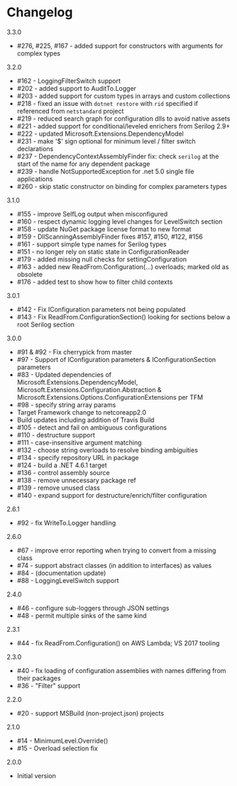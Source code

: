 # Changelog

3.3.0

* #276, #225, #167 - added support for constructors with arguments for complex types

3.2.0

* #162 - LoggingFilterSwitch support
* #202 - added support to AuditTo.Logger
* #203 - added support for custom types in arrays and custom collections
* #218 - fixed an issue with `dotnet restore` with `rid` specified if referenced from `netstandard` project
* #219 - reduced search graph for configuration dlls to avoid native assets
* #221 - added support for conditional/leveled enrichers from Serilog 2.9+
* #222 - updated Microsoft.Extensions.DependencyModel
* #231 - make '$' sign optional for minimum level / filter switch declarations
* #237 - DependencyContextAssemblyFinder fix: check `serilog` at the start of the name for any dependent package
* #239 - handle NotSupportedException for .net 5.0 single file applications
* #260 - skip static constructor on binding for complex parameters types

3.1.0

* #155 - improve SelfLog output when misconfigured
* #160 - respect dynamic logging level changes for LevelSwitch section
* #158 - update NuGet package license format to new format
* #159 - DllScanningAssemblyFinder fixes #157, #150, #122, #156
* #161 - support simple type names for Serilog types
* #151 - no longer rely on static state in ConfigurationReader
* #179 - added missing null checks for settingConfiguration
* #163 - added new ReadFrom.Configuration(...) overloads; marked old as obsolete
* #176 - added test to show how to filter child contexts

3.0.1

* #142 - Fix IConfiguration parameters not being populated
* #143 - Fix ReadFrom.ConfigurationSection() looking for sections below a root Serilog section

3.0.0

* #91 & #92 - Fix cherrypick from master
* #97 - Support of IConfiguration parameters & IConfigurationSection parameters
* #83 - Updated dependencies of Microsoft.Extensions.DependencyModel,
   Microsoft.Extensions.Configuration.Abstraction & Microsoft.Extensions.Options.ConfigurationExtensions per TFM
* #98 - specify string array params
* Target Framework change to netcoreapp2.0
* Build updates including addition of Travis Build
* #105 - detect and fail on ambiguous configurations
* #110 - destructure support
* #111 - case-insensitive argument matching
* #132 - choose string overloads to resolve binding ambiguities
* #134 - specify repository URL in package
* #124 - build a .NET 4.6.1 target
* #136 - control assembly source
* #138 - remove unnecessary package ref
* #139 - remove unused class
* #140 - expand support for destructure/enrich/filter configuration

2.6.1

* #92 - fix WriteTo.Logger handling

2.6.0

* #67 - improve error reporting when trying to convert from a missing class
* #74 - support abstract classes (in addition to interfaces) as values
* #84 - (documentation update)
* #88 - LoggingLevelSwitch support

2.4.0

* #46 - configure sub-loggers through JSON settings
* #48 - permit multiple sinks of the same kind

2.3.1

* #44 - fix ReadFrom.Configuration() on AWS Lambda; VS 2017 tooling

2.3.0

* #40 - fix loading of configuration assemblies with names differing from their packages
* #36 - "Filter" support

2.2.0

* #20 - support MSBuild (non-project.json) projects

2.1.0

* #14 - MinimumLevel.Override()
* #15 - Overload selection fix

2.0.0

* Initial version
